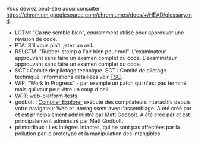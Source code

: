 Vous devrez peut-être aussi consulter <https://chromium.googlesource.com/chromiumos/docs/+/HEAD/glossary.md>.

* LGTM: "Ça me semble bien", couramment utilisé pour approuver une révision de code.
* PTA: S'il vous plaît, jetez un œil.
* RSLGTM: "Rubber-stamp a l'air bien pour moi". L'examinateur approuvant sans faire un examen complet du code. L'examinateur approuvant sans faire un examen complet du code.
* SCT : Comité de pilotage technique. SCT : Comité de pilotage technique. Informations détaillées voir [TSC](./GOVERNANCE.md#technical-steering-committee).
* WIP: "Work In Progress" - par exemple un patch qui n'est pas terminé, mais qui vaut peut-être un coup d'oeil.
* WPT: [web-platform-tests](https://github.com/web-platform-tests/wpt)
* godbolt : [Compiler Explorer](https://godbolt.org/) exécute des compilateurs interactifs depuis votre navigateur Web et interagissent avec l'assemblage. A été créé par et est principalement administré par Matt Godbolt. A été créé par et est principalement administré par Matt Godbolt.
* primordiaux : Les intègres intactes, qui ne sont pas affectées par la pollution par le prototype et la manipulation des intangibles.
